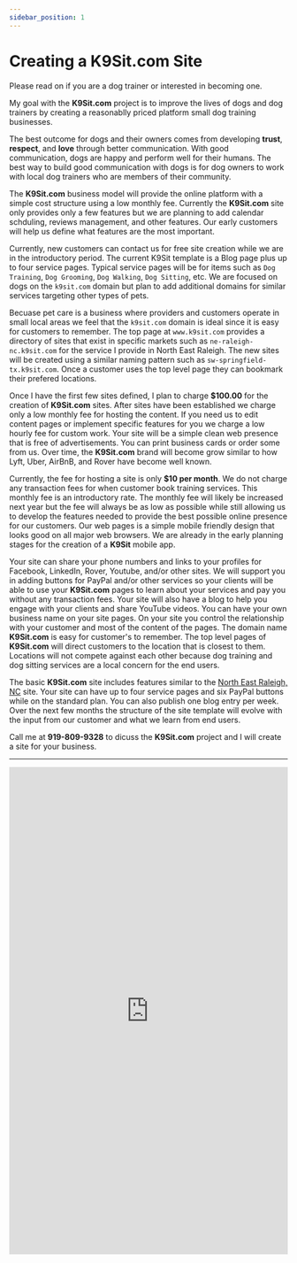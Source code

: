 ```yaml
---
sidebar_position: 1
---
```

# Creating a K9Sit.com Site
Please read on if you are a dog trainer or interested in becoming one.

My goal with the **K9Sit.com** project is to improve the lives of dogs and dog
trainers by creating a reasonablly priced platform small dog training
businesses.

The best outcome for dogs and their owners comes from developing **trust**,
**respect**, and **love** through better communication. With good
communication, dogs are happy and perform well for their humans. The best way
to build good communication with dogs is for dog owners to work with local dog
trainers who are members of their community.

The **K9Sit.com** business model will provide the online platform with a simple
cost structure using a low monthly fee. Currently the **K9Sit.com** site only
provides only a few features but we are planning to add calendar schduling,
reviews management, and other features. Our early customers will help us define
what features are the most important.

Currently, new customers can contact us for free site creation while we are in
the introductory period. The current K9Sit template is a Blog page plus up to
four service pages. Typical service pages will be for items such as
`Dog Training`, `Dog Grooming`, `Dog Walking`, `Dog Sitting`, etc. We are
focused on dogs on the `k9sit.com` domain but plan to add additional domains
for similar services targeting other types of pets.

Becuase pet care is a business where providers and customers operate in small
local areas we feel that the `k9sit.com` domain is ideal since it is easy for
customers to remember. The top page at `www.k9sit.com` provides a directory of
sites that exist in specific markets such as `ne-raleigh-nc.k9sit.com` for the
service I provide in North East Raleigh. The new sites will be created using a
similar naming pattern such as `sw-springfield-tx.k9sit.com`. Once a customer
uses the top level page they can bookmark their prefered locations.

Once I have the first few sites defined, I plan to charge **$100.00** for the
creation of **K9Sit.com** sites. After sites have been established we charge
only a low monthly fee for hosting the content. If you need us to edit content
pages or implement specific features for you we charge a low hourly fee for
custom work. Your site will be a simple clean web presence that is free of
advertisements. You can print business cards or order some from us. Over time,
the **K9Sit.com** brand will become grow similar to how Lyft, Uber, AirBnB, and
Rover have become well known.

Currently, the fee for hosting a site is only **$10 per month**. We do not
charge any transaction fees for when customer book training services. This
monthly fee is an introductory rate. The monthly fee will likely be increased
next year but the fee will always be as low as possible while still allowing
us to develop the features needed to provide the best possible online presence
for our customers. Our web pages is a simple mobile friendly design that looks
good on all major web browsers. We are already in the early planning stages for
the creation of a **K9Sit** mobile app.

Your site can share your phone numbers and links to your profiles for Facebook,
LinkedIn, Rover, Youtube, and/or other sites. We will support you in adding
buttons for PayPal and/or other services so your clients will be able to use
your **K9Sit.com** pages to learn about your services and pay you without any
transaction fees. Your site will also have a blog to help you engage with your
clients and share YouTube videos. You can have your own business name on your
site pages. On your site you control the relationship with your customer and
most of the content of the pages. The domain name **K9Sit.com** is easy for
customer's to remember. The top level pages of **K9Sit.com** will direct
customers to the location that is closest to them. Locations will not compete
against each other because dog training and dog sitting services are a local
concern for the end users.

The basic **K9Sit.com** site includes features similar to
the <a href="https://ne-raleigh-nc.k9sit.com/">North East Raleigh, NC</a> site.
Your site can have up to four service pages and six PayPal buttons while on the
standard plan. You can also publish one blog entry per week. Over the next few
months the structure of the site template will evolve with the input from our
customer and what we learn from end users.

Call me at **919-809-9328** to dicuss the **K9Sit.com** project and I will
create a site for your business.

<hr/>

<iframe 
allow="accelerometer; autoplay; clipboard-write; encrypted-media; gyroscope; picture-in-picture; web-share"
allowfullscreen
frameborder="0"
height="881" 
src="https://www.youtube.com/embed/knmtMffM_ho"
title="Rainy days with Tig"
width="100%"
/>
